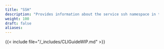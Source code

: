 ```yaml
---
title: "SSH"
description: "Provides information about the service ssh namespace in the TrueNAS CLI. Includes command syntax and common commands."
weight: 100
draft: false
aliases:
---
```




{{< include file="/_includes/CLIGuideWIP.md" >}}
